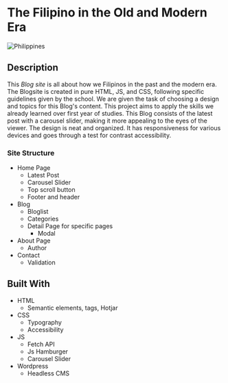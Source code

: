# The Filipino in the Old and Modern Era

![Philippines](https://i.ibb.co/yYKHscD/Philippines1.jpg)

## Description

This _Blog site_ is all about how we Filipinos in the past and the modern era. The Blogsite is created in pure HTML, JS, and CSS, following specific guidelines given by the school. We are given the task of choosing a design and topics for this Blog's content. This project aims to apply the skills we already learned over first year of studies. This Blog consists of the latest post with a carousel slider, making it more appealing to the eyes of the viewer. The design is neat and organized. It has responsiveness for various devices and goes through a test for contrast accessibility.

### Site Structure

- Home Page
  - Latest Post
  - Carousel Slider
  - Top scroll button
  - Footer and header
- Blog
  - Bloglist
  - Categories
  - Detail Page for specific pages
    - Modal
- About Page
  - Author
- Contact
  - Validation

## Built With

- HTML
  - Semantic elements, tags, Hotjar
- CSS
  - Typography
  - Accessibility
- JS
  - Fetch API
  - Js Hamburger
  - Carousel Slider
- Wordpress
  - Headless CMS

